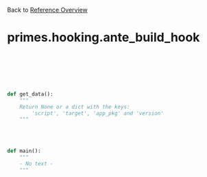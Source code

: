 
Back to [Reference Overview](https://github.com/pyrustic/primes/blob/master/docs/reference#README)

# primes.hooking.ante\_build\_hook



<br>


```python

```

<br>

```python

def get_data():
    """
    Return None or a dict with the keys:
        'script', 'target', 'app_pkg' and 'version'
    """

```

<br>

```python

def main():
    """
    - No text -
    """

```

